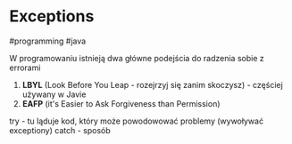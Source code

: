 # Exceptions
#programming #java 

W programowaniu istnieją dwa główne podejścia do radzenia sobie z errorami
1. **LBYL** (Look Before You Leap - rozejrzyj się zanim skoczysz) - częściej używany w Javie
2. **EAFP** (it's Easier to Ask Forgiveness than Permission)

try - tu ląduje kod, który może powodowować problemy (wywoływać exceptiony) 
catch - sposób 